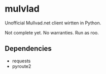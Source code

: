 # mulvlad
Unofficial Mullvad.net client wirtten in Python.

Not complete yet.
No warranties.
Run as roo.

## Dependencies
* requests
* pyroute2
